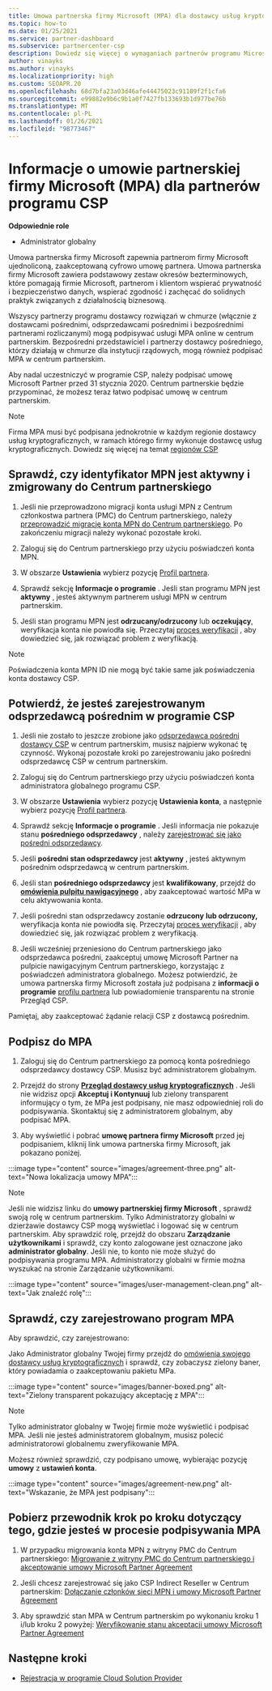 ```yaml
---
title: Umowa partnerska firmy Microsoft (MPA) dla dostawcy usług kryptograficznych
ms.topic: how-to
ms.date: 01/25/2021
ms.service: partner-dashboard
ms.subservice: partnercenter-csp
description: Dowiedz się więcej o wymaganiach partnerów programu Microsoft CSP w celu podpisania i zweryfikowania tej ujednoliconej, akceptowanej cyfrowo umowy Microsoft Partner (MPA).
author: vinayks
ms.author: vinayks
ms.localizationpriority: high
ms.custom: SEOAPR.20
ms.openlocfilehash: 68d7bfa23a03d46afe44475023c91109f2f1cfa6
ms.sourcegitcommit: e99882e9b6c9b1a0f7427fb133693b1d977be76b
ms.translationtype: MT
ms.contentlocale: pl-PL
ms.lasthandoff: 01/26/2021
ms.locfileid: "98773467"
---
```

# <a name="learn-about-the-microsoft-partner-agreement-mpa-for-csp-program-partners"></a>Informacje o umowie partnerskiej firmy Microsoft (MPA) dla partnerów programu CSP

**Odpowiednie role**

- Administrator globalny

Umowa partnerska firmy Microsoft zapewnia partnerom firmy Microsoft ujednoliconą, zaakceptowaną cyfrowo umowę partnera. Umowa partnerska firmy Microsoft zawiera podstawowy zestaw okresów bezterminowych, które pomagają firmie Microsoft, partnerom i klientom wspierać prywatność i bezpieczeństwo danych, wspierać zgodność i zachęcać do solidnych praktyk związanych z działalnością biznesową.

Wszyscy partnerzy programu dostawcy rozwiązań w chmurze (włącznie z dostawcami pośrednimi, odsprzedawcami pośrednimi i bezpośrednimi partnerami rozliczanymi) mogą podpisywać usługi MPA online w centrum partnerskim. Bezpośredni przedstawiciel i partnerzy dostawcy pośredniego, którzy działają w chmurze dla instytucji rządowych, mogą również podpisać MPA w centrum partnerskim.

Aby nadal uczestniczyć w programie CSP, należy podpisać umowę Microsoft Partner przed 31 stycznia 2020. Centrum partnerskie będzie przypominać, że możesz teraz łatwo podpisać umowę w centrum partnerskim.

>[!NOTE]
>Firma MPA musi być podpisana jednokrotnie w każdym regionie dostawcy usług kryptograficznych, w ramach którego firmy wykonuje dostawcę usług kryptograficznych. Dowiedz się więcej na temat [regionów CSP](regional-authorization-overview.md) 

## <a name="verify-your-mpn-id-is-active-and-migrated-to-partner-center"></a>Sprawdź, czy identyfikator MPN jest aktywny i zmigrowany do Centrum partnerskiego

1. Jeśli nie przeprowadzono migracji konta usługi MPN z Centrum członkostwa partnera (PMC) do Centrum partnerskiego, należy [przeprowadzić migrację konta MPN do Centrum partnerskiego](move-pmc-pc-map.md). Po zakończeniu migracji należy wykonać pozostałe kroki. 

1. Zaloguj się do Centrum partnerskiego przy użyciu poświadczeń konta MPN.
 
1. W obszarze **Ustawienia** wybierz pozycję [Profil partnera](https://partner.microsoft.com/pcv/accountsettings/connectedpartnerprofile).

1. Sprawdź sekcję **Informacje o programie** . Jeśli stan programu MPN jest **aktywny** , jesteś aktywnym partnerem usługi MPN w centrum partnerskim.
 
1. Jeśli stan programu MPN jest **odrzucany/odrzucony** lub **oczekujący**, weryfikacja konta nie powiodła się. Przeczytaj [proces weryfikacji](verification-responses.md) , aby dowiedzieć się, jak rozwiązać problem z weryfikacją.



>[!NOTE]
>Poświadczenia konta MPN ID nie mogą być takie same jak poświadczenia konta dostawcy CSP.

## <a name="confirm-you-are-enrolled-as-a-csp-indirect-reseller"></a>Potwierdź, że jesteś zarejestrowanym odsprzedawcą pośrednim w programie CSP

1. Jeśli nie zostało to jeszcze zrobione jako [odsprzedawca pośredni dostawcy CSP](indirect-reseller-tasks-in-partner-center.md) w centrum partnerskim, musisz najpierw wykonać tę czynność. Wykonaj pozostałe kroki po zarejestrowaniu jako pośredni odsprzedawcę CSP w centrum partnerskim.

1. Zaloguj się do Centrum partnerskiego przy użyciu poświadczeń konta administratora globalnego programu CSP.

1. W obszarze **Ustawienia** wybierz pozycję **Ustawienia konta**, a następnie wybierz pozycję [Profil partnera](https://partner.microsoft.com/pcv/accountsettings/partnerprofile).

1. Sprawdź sekcję **Informacje o programie** . Jeśli informacja nie pokazuje stanu **pośredniego odsprzedawcy** , należy [zarejestrować się jako pośredni odsprzedawcy](indirect-reseller-tasks-in-partner-center.md).

1. Jeśli  **pośredni stan odsprzedawcy** jest **aktywny** , jesteś aktywnym pośrednim odsprzedawcą w centrum partnerskim.
 
4. Jeśli stan  **pośredniego odsprzedawcy** jest **kwalifikowany**, przejdź do [**omówienia pulpitu nawigacyjnego**](https://partner.microsoft.com/pcv/dashboard/overview) , aby zaakceptować wartość MPa w celu aktywowania konta.
 
1. Jeśli pośredni stan odsprzedawcy zostanie **odrzucony** **lub odrzucony,** weryfikacja konta nie powiodła się. Przeczytaj [proces weryfikacji](verification-responses.md) , aby dowiedzieć się, jak rozwiązać problem z weryfikacją.

1. Jeśli wcześniej przeniesiono do Centrum partnerskiego jako odsprzedawca pośredni, zaakceptuj umowę Microsoft Partner na pulpicie nawigacyjnym Centrum partnerskiego, korzystając z poświadczeń administratora globalnego. Możesz potwierdzić, że umowa partnerska firmy Microsoft została już podpisana z **informacji o programie** [profilu partnera](https://partner.microsoft.com/pcv/accountsettings/partnerprofile) lub powiadomienie transparentu na stronie Przegląd CSP.

Pamiętaj, aby zaakceptować żądanie relacji CSP z dostawcą pośrednim.

## <a name="sign-the-mpa"></a>Podpisz do MPA

1. Zaloguj się do Centrum partnerskiego za pomocą konta pośredniego odsprzedawcy dostawcy CSP. Musisz być administratorem globalnym.
1. Przejdź do strony **[Przegląd dostawcy usług kryptograficznych](https://partner.microsoft.com/pcv/dashboard/overview)** .  Jeśli nie widzisz opcji **Akceptuj i Kontynuuj** lub zielony transparent informujący o tym, że MPa jest podpisany, nie masz odpowiedniej roli do podpisywania. Skontaktuj się z administratorem globalnym, aby podpisać MPA.

1. Aby wyświetlić i pobrać **umowę partnera firmy Microsoft** przed jej podpisaniem, kliknij link umowa partnerska firmy Microsoft, jak pokazano poniżej.

:::image type="content" source="images/agreement-three.png" alt-text="Nowa lokalizacja umowy MPA":::

>[!NOTE]
>Jeśli nie widzisz linku do **umowy partnerskiej firmy Microsoft** , sprawdź swoją rolę w centrum partnerskim. Tylko Administratorzy globalni w dzierżawie dostawcy CSP mogą wyświetlać i logować się w centrum partnerskim. Aby sprawdzić rolę, przejdź do obszaru **Zarządzanie użytkownikami** i sprawdź, czy konto zalogowane jest oznaczone jako **administrator globalny**. Jeśli nie, to konto nie może służyć do podpisywania programu MPA. Administratorzy globalni w firmie można wyszukać na stronie Zarządzanie użytkownikami.

:::image type="content" source="images/user-management-clean.png" alt-text="Jak znaleźć rolę":::

## <a name="verify-that-you-have-signed-the-mpa"></a>Sprawdź, czy zarejestrowano program MPA

Aby sprawdzić, czy zarejestrowano:

 Jako Administrator globalny Twojej firmy przejdź do [omówienia swojego dostawcy usług kryptograficznych](https://partner.microsoft.com/pcv/dashboard/overview) i sprawdź, czy zobaczysz zielony baner, który powiadamia o zaakceptowaniu pakietu MPa.

 
:::image type="content" source="images/banner-boxed.png" alt-text="Zielony transparent pokazujący akceptację z MPA":::

>[!NOTE]
>Tylko administrator globalny w Twojej firmie może wyświetlić i podpisać MPA. Jeśli nie jesteś administratorem globalnym, musisz polecić administratorowi globalnemu zweryfikowanie MPA.

Możesz również sprawdzić, czy podpisano umowę, wybierając pozycję **umowy** z **ustawień konta**.

:::image type="content" source="images/agreement-new.png" alt-text="Wskazanie, że MPA jest podpisany":::


## <a name="download-the-step-by-step-guide-thats-right-for-where-you-are-in-the-mpa-signing-process"></a>Pobierz przewodnik krok po kroku dotyczący tego, gdzie jesteś w procesie podpisywania MPA

1. W przypadku migrowania konta MPN z witryny PMC do Centrum partnerskiego: [Migrowanie z witryny PMC do Centrum partnerskiego i akceptowanie umowy Microsoft Partner Agreement](https://assetsprod.microsoft.com/mpn/migrate-pmc-pc-mpa-guide.pptx)

2. Jeśli chcesz zarejestrować się jako CSP Indirect Reseller w Centrum partnerskim: [Dołączanie członków sieci MPN i umowy Microsoft Partner Agreement](https://assetsprod.microsoft.com/mpn/onboard-pc-csp-mpn-mpa-guide.pptx)

3. Aby sprawdzić stan MPA w Centrum partnerskim po wykonaniu kroku 1 i/lub kroku 2 powyżej: [Weryfikowanie stanu akceptacji umowy Microsoft Partner Agreement](https://assetsprod.microsoft.com/mpn/verify-mpa-acceptance-status.pptx)
 
## <a name="next-steps"></a>Następne kroki

- [Rejestracja w programie Cloud Solution Provider](indirect-reseller-tasks-in-partner-center.md)
